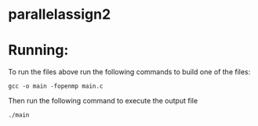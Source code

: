 # parallelassign2
# Running:
To run the files above run the following commands to build one of the files:
```
gcc -o main -fopenmp main.c
```
Then run the following command to execute the output file
```
./main
```
